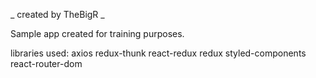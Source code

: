 _ created by TheBigR _

Sample app created for training purposes.

libraries used:
axios
redux-thunk
react-redux
redux
styled-components
react-router-dom